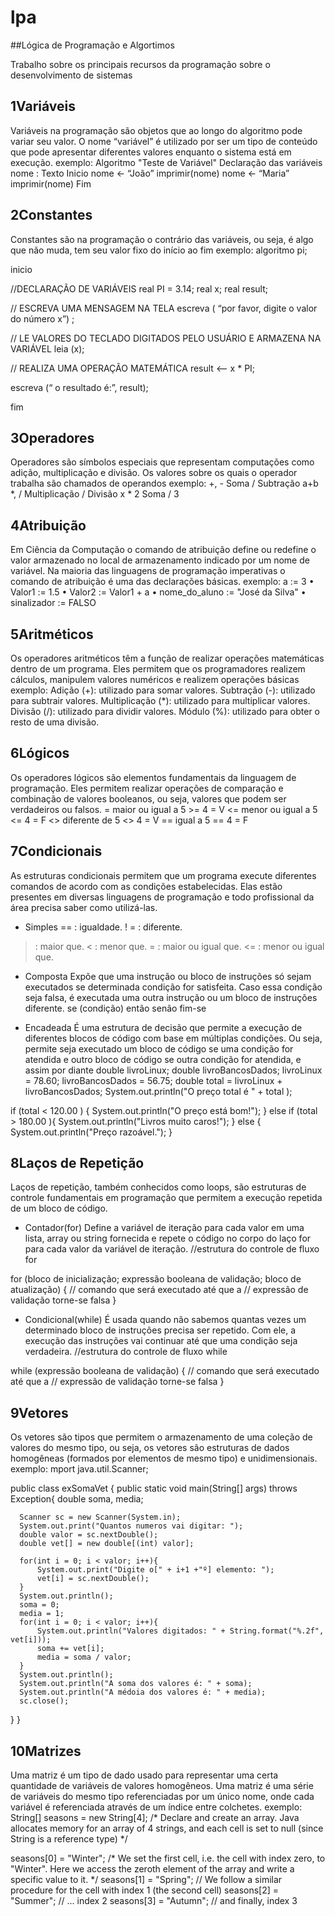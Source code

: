 # lpa

##Lógica de Programação e Algortimos

Trabalho sobre os principais recursos da programação sobre o desenvolvimento de sistemas

## 1Variáveis
Variáveis na programação são objetos que ao longo do algoritmo pode variar seu valor. O nome “variável” é utilizado por ser um tipo de conteúdo que pode apresentar diferentes valores enquanto o sistema está em execução. 
exemplo:
Algoritmo "Teste de Variável"
Declaração das variáveis
   nome : Texto
Inicio
   nome <- “João”
   imprimir(nome)
   nome <- “Maria”
   imprimir(nome)
Fim 
## 2Constantes
Constantes são na programação o contrário das variáveis, ou seja, é algo que não muda, tem seu valor fixo do início ao fim 
exemplo:
algoritmo pi;
 
inicio
 
//DECLARAÇÃO DE VARIÁVEIS
real PI = 3.14;
real x;
real result;
 
// ESCREVA UMA MENSAGEM NA TELA
escreva ( “por favor, digite o valor do número x”) ;
 
// LE VALORES DO TECLADO DIGITADOS PELO USUÁRIO E ARMAZENA NA VARIÁVEL
leia (x);
 
// REALIZA UMA OPERAÇÃO MATEMÁTICA
result <-- x * PI;
 
escreva (“ o resultado é:”, result);
 
fim
## 3Operadores
Operadores são símbolos especiais que representam computações como adição, multiplicação e divisão. Os valores sobre os quais o operador trabalha são chamados de operandos
exemplo:
+, -	Soma / Subtração	a+b
*, /	Multiplicação / Divisão	x * 2 Soma / 3

## 4Atribuição
Em Ciência da Computação o comando de atribuição define ou redefine o valor armazenado no local de armazenamento indicado por um nome de variável. Na maioria das linguagens de programação imperativas o comando de atribuição é uma das declarações básicas.
exemplo:
a := 3
• Valor1 := 1.5
• Valor2 := Valor1 + a
• nome_do_aluno := "José da Silva"
• sinalizador := FALSO

## 5Aritméticos
Os operadores aritméticos têm a função de realizar operações matemáticas dentro de um programa. Eles permitem que os programadores realizem cálculos, manipulem valores numéricos e realizem operações básicas
exemplo:
Adição (+): utilizado para somar valores.
Subtração (-): utilizado para subtrair valores.
Multiplicação (*): utilizado para multiplicar valores.
Divisão (/): utilizado para dividir valores.
Módulo (%): utilizado para obter o resto de uma divisão.
## 6Lógicos
Os operadores lógicos são elementos fundamentais da linguagem de programação. Eles permitem realizar operações de comparação e combinação de valores booleanos, ou seja, valores que podem ser verdadeiros ou falsos.
=	maior ou igual a	5 >= 4 = V
<=	menor ou igual a	5 <= 4 = F
<>	diferente de	5 <> 4 = V
==	igual a	5 == 4 = F
## 7Condicionais
As estruturas condicionais permitem que um programa execute diferentes comandos de acordo com as condições estabelecidas. Elas estão presentes em diversas linguagens de programação e todo profissional da área precisa saber como utilizá-las.
- Simples
== : igualdade. ! = : diferente.
> : maior que. < : menor que.
>= : maior ou igual que. <= : menor ou igual que.

- Composta
Expõe que uma instrução ou bloco de instruções só sejam executados se determinada condição for satisfeita. Caso essa condição seja falsa, é executada uma outra instrução ou um bloco de instruções diferente.
se (condição)
 então <comando1>
 senão <comando2>
fim-se 

- Encadeada
É uma estrutura de decisão que permite a execução de diferentes blocos de código com base em múltiplas condições. Ou seja, permite seja executado um bloco de código se uma condição for atendida e outro bloco de código se outra condição for atendida, e assim por diante
double livroLinux;
double livroBancosDados;
livroLinux = 78.60;
livroBancosDados = 56.75;
double total = livroLinux + livroBancosDados;
System.out.println("O preço total é " + total );

if (total < 120.00 ) {
    System.out.println("O preço está bom!");
}
else if (total > 180.00 ){
    System.out.println("Livros muito caros!");
}
else {
    System.out.println("Preço razoável.");
}


## 8Laços de Repetição
Laços de repetição, também conhecidos como loops, são estruturas de controle fundamentais em programação que permitem a execução repetida de um bloco de código.
- Contador(for)
Define a variável de iteração para cada valor em uma lista, array ou string fornecida e repete o código no corpo do laço for para cada valor da variável de iteração.
//estrutura do controle de fluxo for

for (bloco de inicialização; expressão booleana de validação; bloco de atualização)
{
     // comando que será executado até que a 
     // expressão de validação torne-se falsa 
}

- Condicional(while)
É usada quando não sabemos quantas vezes um determinado bloco de instruções precisa ser repetido. Com ele, a execução das instruções vai continuar até que uma condição seja verdadeira.
//estrutura do controle de fluxo while

while (expressão booleana de validação)
{
     // comando que será executado até que a 
     // expressão de validação torne-se falsa 
}


## 9Vetores
Os vetores são tipos que permitem o armazenamento de uma coleção de valores do mesmo tipo, ou seja, os vetores são estruturas de dados homogêneas (formados por elementos de mesmo tipo) e unidimensionais.
exemplo:
 mport java.util.Scanner;

public class exSomaVet {
  public static void main(String[] args) throws Exception{
      double soma, media;

      Scanner sc = new Scanner(System.in);
      System.out.print("Quantos numeros vai digitar: ");
      double valor = sc.nextDouble();
      double vet[] = new double[(int) valor];

      for(int i = 0; i < valor; i++){
          System.out.print("Digite o[" + i+1 +"º] elemento: ");
          vet[i] = sc.nextDouble();
      }
      System.out.println();
      soma = 0;
      media = 1;
      for(int i = 0; i < valor; i++){
          System.out.println("Valores digitados: " + String.format("%.2f", vet[i]));
          soma += vet[i];
          media = soma / valor;
      }
      System.out.println();
      System.out.println("A soma dos valores é: " + soma);
      System.out.println("A médoia dos valores é: " + media);
      sc.close();
  }
}









## 10Matrizes
Uma matriz é um tipo de dado usado para representar uma certa quantidade de variáveis de valores homogêneos. Uma matriz é uma série de variáveis do mesmo tipo referenciadas por um único nome, onde cada variável é referenciada através de um índice entre colchetes.
exemplo:
String[] seasons = new String[4]; /* Declare and create an array. Java allocates memory for an array of 4 strings, and each cell is set to null (since String is a reference type) */

seasons[0] = "Winter"; /* We set the first cell, i.e. the cell with index zero, to "Winter". Here we access the zeroth element of the array and write a specific value to it. */
seasons[1] = "Spring"; // We follow a similar procedure for the cell with index 1 (the second cell)
seasons[2] = "Summer"; // ... index 2
seasons[3] = "Autumn"; // and finally, index 3


 
